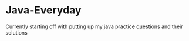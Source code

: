 # Java-Everyday
Currently starting off with putting up my java practice questions and their solutions
